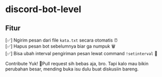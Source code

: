 # discord-bot-level


## Fitur ##

[✅] Ngirim pesan dari file `kata.txt` secara otomatis ⏰  
[✅] Hapus pesan bot sebelumnya biar ga numpuk 🗑️    
[✅] Bisa ubah interval pengiriman pesan lewat command `!setinterval` 🔄  

Contribute Yuk! 🤝Pull request sih bebas aja, bro. Tapi kalo mau bikin perubahan besar, mending buka isu dulu buat diskusiin bareng.

